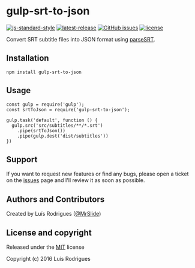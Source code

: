 # gulp-srt-to-json

[![js-standard-style](https://img.shields.io/badge/code%20style-standard-brightgreen.svg?style=flat-square)](http://standardjs.com/)
[![latest-release](https://img.shields.io/github/release/MrSlide/gulp-srt-to-json.svg?style=flat-square)](https://github.com/MrSlide/gulp-srt-to-json/tree/master)
[![GitHub issues](https://img.shields.io/github/issues/MrSlide/gulp-srt-to-json.svg?style=flat-square)](https://github.com/MrSlide/gulp-srt-to-json/issues)
[![license](https://img.shields.io/github/license/MrSlide/gulp-srt-to-json.svg?style=flat-square)](https://opensource.org/licenses/MIT)

Convert SRT subtitle files into JSON format using [parseSRT](https://github.com/MrSlide/parseSRT).



## Installation

```
npm install gulp-srt-to-json
```



## Usage

```
const gulp = require('gulp');
const srtToJson = require('gulp-srt-to-json');

gulp.task('default', function () {
  gulp.src('src/subtitles/**/*.srt')
    .pipe(srtToJson())
    .pipe(gulp.dest('dist/subtitles'))
})
```



## Support

If you want to request new features or find any bugs, please open a ticket on the [issues](https://github.com/MrSlide/gulp-srt-to-json/issues) page and I'll review it as soon as possible.



## Authors and Contributors

Created by Luís Rodrigues ([@MrSlide](https://github.com/MrSlide))



## License and copyright

Released under the [MIT](https://opensource.org/licenses/MIT) license

Copyright (c) 2016 Luís Rodrigues
